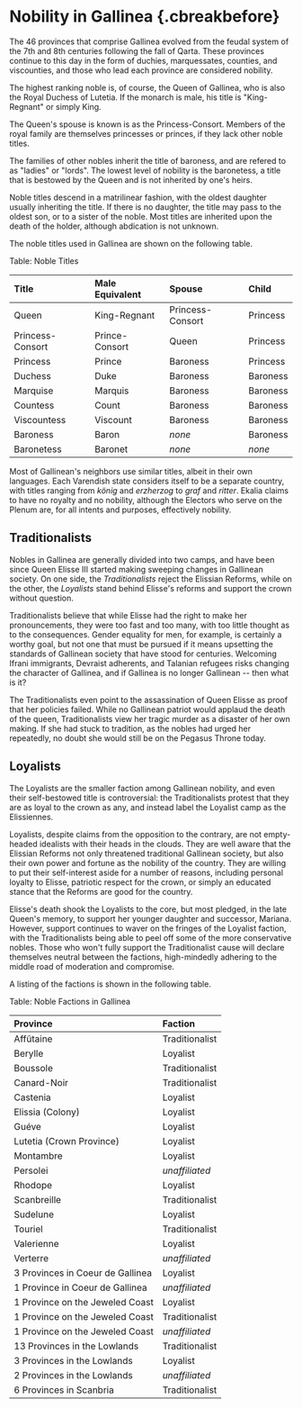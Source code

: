 # Nobility in Gallinea {.cbreakbefore}

The 46 provinces that comprise Gallinea evolved from the feudal system of
the 7th and 8th centuries following the fall of Qarta. These provinces continue
to this day in the form of duchies, marquessates, counties, and viscounties,
and those who lead each province are considered nobility.

The highest ranking noble is, of course, the Queen of Gallinea, who is also the
Royal Duchess of Lutetia. If the monarch is male, his title is "King-Regnant"
or simply King.

The Queen's spouse is known is as the Princess-Consort. Members of the royal
family are themselves princesses or princes, if they lack other noble titles.

The families of other nobles inherit the title of baroness, and are refered
to as "ladies" or "lords". The lowest level of nobility is the baronetess,
a title that is bestowed by the Queen and is not inherited by one's heirs.

Noble titles descend in a matrilinear fashion, with the oldest daughter usually
inheriting the title. If there is no daughter, the title may pass to the oldest
son, or to a sister of the noble. Most titles are inherited upon the death of
the holder, although abdication is not unknown.

The noble titles used in Gallinea are shown on the following table.

Table: Noble Titles

| Title               | Male Equivalent | Spouse           | Child    |
| :------------------ | :-------------- | :--------------- | :------- |
| Queen               | King-Regnant    | Princess-Consort | Princess |
| Princess-Consort    | Prince-Consort  | Queen            | Princess |
| Princess            | Prince          | Baroness         | Princess |
| Duchess             | Duke            | Baroness         | Baroness |
| Marquise            | Marquis         | Baroness         | Baroness |
| Countess            | Count           | Baroness         | Baroness |
| Viscountess         | Viscount        | Baroness         | Baroness |
| Baroness            | Baron           | *none*           | Baroness |
| Baronetess          | Baronet         | *none*           | *none*   |

Most of Gallinean's neighbors use similar titles, albeit in their own languages.
Each Varendish state considers itself to be a separate country, with
titles ranging from *könig* and *erzherzog* to *graf* and *ritter*.
Ekalia claims to have no royalty and no nobility, although the Electors who
serve on the Plenum are, for all intents and purposes, effectively nobility.

## Traditionalists

Nobles in Gallinea are generally divided into two camps, and have been since 
Queen Elisse III started making sweeping changes in Gallinean society. On one
side, the *Traditionalists* reject the Elissian Reforms, while on the other,
the *Loyalists* stand behind Elisse's reforms and support the crown without
question.

Traditionalists believe that while Elisse had the right to make her pronouncements,
they were too fast and too many, with too little thought as to the consequences.
Gender equality for men, for example, is certainly a worthy goal, but not one that
must be pursued if it means upsetting the standards of Gallinean society that
have stood for centuries. Welcoming Ifrani immigrants, Devraist adherents, and
Talanian refugees risks changing the character of Gallinea, and if Gallinea is
no longer Gallinean -- then what is it?

The Traditionalists even point to the assassination of Queen Elisse as proof
that her policies failed. While no Gallinean patriot would applaud the death of
the queen, Traditionalists view her tragic murder as a disaster of her own making.
If she had stuck to tradition, as the nobles had urged her repeatedly, no doubt
she would still be on the Pegasus Throne today.

## Loyalists

The Loyalists are the smaller faction among Gallinean nobility, and even their
self-bestowed title is controversial: the Traditionalists protest that they are
as loyal to the crown as any, and instead label the Loyalist camp as the
Elissiennes.

Loyalists, despite claims from the opposition to the contrary, are not empty-headed
idealists with their heads in the clouds. They are well aware that the Elissian
Reforms not only threatened traditional Gallinean society, but also their own
power and fortune as the nobility of the country. They are willing to put their
self-interest aside for a number of reasons, including personal loyalty to 
Elisse, patriotic respect for the crown, or simply an educated stance that the
Reforms are good for the country.

Elisse's death shook the Loyalists to the core, but most pledged, in the late Queen's
memory, to support her younger daughter and successor, Mariana. However, support
continues to waver on the fringes of the Loyalist faction, with the Traditionalists
being able to peel off some of the more conservative nobles. Those who won't fully
support the Traditionalist cause will declare themselves neutral between the factions, 
high-mindedly adhering to the middle road of moderation and compromise.

A listing of the factions is shown in the following table.

Table: Noble Factions in Gallinea

| Province                          | Faction        |
| :-------------------------------- | :------------- |
| Affûtaine                         | Traditionalist |
| Berylle                           | Loyalist       |
| Boussole                          | Traditionalist |
| Canard-Noir                       | Traditionalist |
| Castenia                          | Loyalist       |
| Elissia (Colony)                  | Loyalist       |
| Guéve                             | Loyalist       |
| Lutetia (Crown Province)          | Loyalist       |
| Montambre                         | Loyalist       |
| Persolei                          | *unaffiliated* |
| Rhodope                           | Loyalist       |
| Scanbreille                       | Traditionalist |
| Sudelune                          | Loyalist       |
| Touriel                           | Traditionalist |
| Valerienne                        | Loyalist       |
| Verterre                          | *unaffiliated* |
|  3 Provinces in Coeur de Gallinea | Loyalist       |
|  1 Province  in Coeur de Gallinea | *unaffiliated* |
|  1 Province  on the Jeweled Coast | Loyalist       |
|  1 Province  on the Jeweled Coast | Traditionalist |
|  1 Province  on the Jeweled Coast | *unaffiliated* |
| 13 Provinces in the Lowlands      | Traditionalist |
|  3 Provinces in the Lowlands      | Loyalist       |
|  2 Provinces in the Lowlands      | *unaffiliated* |
|  6 Provinces in Scanbria          | Traditionalist |

